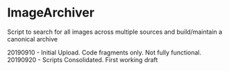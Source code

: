 # ImageArchiver
Script to search for all images across multiple sources and build/maintain a canonical archive

20190910 - Initial Upload. Code fragments only. Not fully functional.
20190920 - Scripts Consolidated. First working draft
